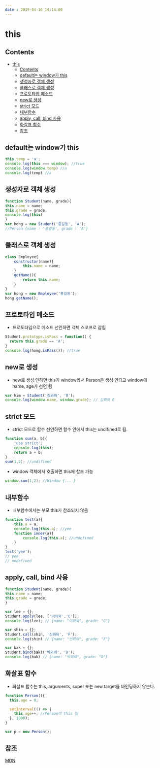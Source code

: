 ```yaml
---
date : 2019-04-16 14:14:00
---
```


# this

## Contents

- [this](#this)
  - [Contents](#contents)
  - [default는 window가 this](#default%EB%8A%94-window%EA%B0%80-this)
  - [생성자로 객체 생성](#%EC%83%9D%EC%84%B1%EC%9E%90%EB%A1%9C-%EA%B0%9D%EC%B2%B4-%EC%83%9D%EC%84%B1)
  - [클래스로 객체 생성](#%ED%81%B4%EB%9E%98%EC%8A%A4%EB%A1%9C-%EA%B0%9D%EC%B2%B4-%EC%83%9D%EC%84%B1)
  - [프로토타입 메소드](#%ED%94%84%EB%A1%9C%ED%86%A0%ED%83%80%EC%9E%85-%EB%A9%94%EC%86%8C%EB%93%9C)
  - [new로 생성](#new%EB%A1%9C-%EC%83%9D%EC%84%B1)
  - [strict 모드](#strict-%EB%AA%A8%EB%93%9C)
  - [내부함수](#%EB%82%B4%EB%B6%80%ED%95%A8%EC%88%98)
  - [apply, call, bind 사용](#apply-call-bind-%EC%82%AC%EC%9A%A9)
  - [화살표 함수](#%ED%99%94%EC%82%B4%ED%91%9C-%ED%95%A8%EC%88%98)
  - [참조](#%EC%B0%B8%EC%A1%B0)

## default는 window가 this

```js
this.temp = 'a';
console.log(this === window); //true
console.log(window.temp) //a
console.log(temp) //a
```

## 생성자로 객체 생성

```js
function Student(name, grade){
this.name = name;
this.grade = grade;
console.log(this)
}
var hong = new Student('홍길동', 'A');
//Person {name : '홍길동', grade : 'A'}
```

## 클래스로 객체 생성

```js
class Employee{
    constructor(name){
        this.name = name;
    }
    getName(){
        return this.name;
    }
}
var hong = new Employee('홍길동');
hong.getName();
```

## 프로토타입 메소드

- 프로토타입으로 메소드 선언하면 객체 스코프로 잡힘

```js
Student.prototype.isPass = function() {
  return this.grade == 'A';
}
console.log(hong.isPass()); //true
```

## new로 생성

- new로 생성 안하면 this가 window라서 Person은 생성 안되고 window에 name, age가 선언 됨
  
```js
var kim = Student('김뫄뫄', 'B');
console.log(window.name, window.grade); // 김뫄뫄 B
```

## strict 모드

- strict 모드로 함수 선언하면 함수 안에서 this는 undifined로 됨.

```js
function sum(a, b){
    'use strict';
    console.log(this);
    return a + b;
}
sum(1,2); //undifined
```

- window 객체에서 호출하면 this에 참조 가능

```js
window.sum(1,2); //Window {... }
```

## 내부함수

- 내부함수에서는 부모 this가 참조되지 않음

```js
function test(a){
    this.a = a;
    console.log(this.a); //yee
    function inner(a){
        console.log(this.a); //undefined
    }
}
test('yee');
// yee
// undefined
```

## apply, call, bind 사용

```js
function Student(name, grade){
this.name = name;
this.grade = grade;
}

var lee = {};
Student.apply(lee, ['이뫄뫄','C']);
console.log(lee); // {name: "이뫄뫄", grade: "C"}

var shin = {};
Student.call(shin, '신뫄뫄', 'F');
console.log(shin) // {name: "신뫄뫄", grade: "F"}

var bak = {};
Student.bind(bak)('박뫄뫄', 'D');
console.log(bak) // {name: "박뫄뫄", grade: "D"}
```

## 화살표 함수

- 화살표 함수는 this, arguments, super 또는 new.target을 바인딩하지 않는다.

``` js
function Person(){
  this.age = 0;

  setInterval(() => {
    this.age++; //Person이 this 임
  }, 1000);
}

var p = new Person();
```

## 참조

[MDN](https://developer.mozilla.org/en-US/docs/Web/JavaScript/Reference/Operators/this)
